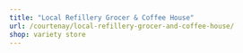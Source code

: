 ```yaml
---
title: "Local Refillery Grocer & Coffee House"
url: /courtenay/local-refillery-grocer-and-coffee-house/
shop: variety store
---
```

